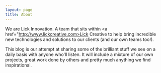 ```yaml
---
layout: page
title: About
---
```


<p class="lead">

We are Lick Innovation. A team that sits within <a href="http://www.lickcreative.com>Lick Creative</a> to help bring incredible new technologies and solutions to our clients (and our own  teams too!).

</p>

This blog is our attempt at sharing some of the brilliant stuff we see on a daily basis with anyone who'll listen. It will include a mixture of our own projects, great work done by others and pretty much anything we find inspirational.